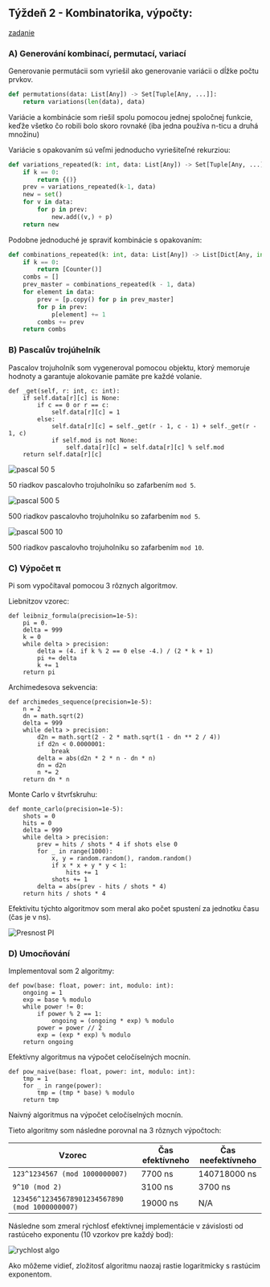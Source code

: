 ## Týždeň 2 - Kombinatorika, výpočty:

[zadanie](https://www.fi.muni.cz/~xpelanek/IV122/zadani/zadani-cisla.pdf)

### A) Generování kombinací, permutací, variací

Generovanie permutácii som vyriešil ako generovanie variácii o dĺžke počtu prvkov. 

```python
def permutations(data: List[Any]) -> Set[Tuple[Any, ...]]:
    return variations(len(data), data)
```

Variácie a kombinácie som riešil spolu pomocou jednej spoločnej funkcie, keďže všetko čo robili bolo skoro rovnaké (iba jedna používa n-ticu a druhá množinu)

Variácie s opakovaním sú veľmi jednoducho vyriešiteľné rekurziou:

```python
def variations_repeated(k: int, data: List[Any]) -> Set[Tuple[Any, ...]]:
    if k == 0:
        return {()}
    prev = variations_repeated(k-1, data)
    new = set()
    for v in data:
        for p in prev:
            new.add((v,) + p)
    return new
```

Podobne jednoduché je spraviť kombinácie s opakovaním:

```python
def combinations_repeated(k: int, data: List[Any]) -> List[Dict[Any, int]]:
    if k == 0:
        return [Counter()]
    combs = []
    prev_master = combinations_repeated(k - 1, data)
    for element in data:
        prev = [p.copy() for p in prev_master]
        for p in prev:
            p[element] += 1
        combs += prev
    return combs
```

### B) Pascalův trojúhelník

Pascalov trojuholník som vygeneroval pomocou objektu, ktorý memoruje hodnoty a 
garantuje alokovanie pamäte pre každé volanie.
```pythonstub
def _get(self, r: int, c: int):
    if self.data[r][c] is None:
        if c == 0 or r == c:
            self.data[r][c] = 1
        else:
            self.data[r][c] = self._get(r - 1, c - 1) + self._get(r - 1, c)
            if self.mod is not None:
                self.data[r][c] = self.data[r][c] % self.mod
    return self.data[r][c]
```

![pascal 50 5](../results/w2_B__pascal_50_5_1.png)

50 riadkov pascalovho trojuholníku so zafarbením `mod 5`.

![pascal 500 5](../results/w2_B__pascal_500_5_1.png)

500 riadkov pascalovho trojuholníku so zafarbením `mod 5`.

![pascal 500 10](../results/w2_B__pascal_500_10_1.png)

500 riadkov pascalovho trojuholníku so zafarbením `mod 10`.

### C) Výpočet π

Pi som vypočítaval pomocou 3 rôznych algoritmov.

Liebnitzov vzorec:
```pythonstub
def leibniz_formula(precision=1e-5):
    pi = 0.
    delta = 999
    k = 0
    while delta > precision:
        delta = (4. if k % 2 == 0 else -4.) / (2 * k + 1)
        pi += delta
        k += 1
    return pi
```

Archimedesova sekvencia:
```pythonstub
def archimedes_sequence(precision=1e-5):
    n = 2
    dn = math.sqrt(2)
    delta = 999
    while delta > precision:
        d2n = math.sqrt(2 - 2 * math.sqrt(1 - dn ** 2 / 4))
        if d2n < 0.0000001:
            break
        delta = abs(d2n * 2 * n - dn * n)
        dn = d2n
        n *= 2
    return dn * n
```

Monte Carlo v štvrťskruhu:

```pythonstub
def monte_carlo(precision=1e-5):
    shots = 0
    hits = 0
    delta = 999
    while delta > precision:
        prev = hits / shots * 4 if shots else 0
        for _ in range(1000):
            x, y = random.random(), random.random()
            if x * x + y * y < 1:
                hits += 1
            shots += 1
        delta = abs(prev - hits / shots * 4)
    return hits / shots * 4
```

Efektivitu týchto algoritmov som meral ako počet spustení za jednotku času (čas je v ns).

![Presnost PI](../results/w2_C__pi_precision_1.png)

### D) Umocňování

Implementoval som 2 algoritmy:

```pythonstub
def pow(base: float, power: int, modulo: int):
    ongoing = 1
    exp = base % modulo
    while power != 0:
        if power % 2 == 1:
            ongoing = (ongoing * exp) % modulo
        power = power // 2
        exp = (exp * exp) % modulo
    return ongoing
```
Efektívny algoritmus na výpočet celočíselných mocnín.

```pythonstub
def pow_naive(base: float, power: int, modulo: int):
    tmp = 1
    for _ in range(power):
        tmp = (tmp * base) % modulo
    return tmp
```
Naivný algoritmus na výpočet celočíselných mocnín.

Tieto algoritmy som následne porovnal na 3 rôznych výpočtoch:

| Vzorec                                           | Čas efektívneho | Čas neefektívneho |  
|--------------------------------------------------|-----------------|-------------------|
| `123^1234567 (mod 1000000007)`                   | 7700 ns         | 140718000 ns      |   
| `9^10 (mod 2)`                                   | 3100 ns         | 3700 ns           |   
| `123456^12345678901234567890 (mod 1000000007)`   | 19000 ns        | N/A               |   

Následne som zmeral rýchlosť efektívnej implementácie v závislosti od rastúceho exponentu (10 vzorkov pre každý bod):

![rychlost algo](../results/w2_D__pow_efficiency_1.png)

Ako môžeme vidieť, zložitosť algoritmu naozaj rastie logaritmicky s rastúcim exponentom.